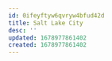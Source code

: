 ```yaml
---
id: 0ifeyftyw6qvryw4bfud42d
title: Salt Lake City
desc: ''
updated: 1678977861402
created: 1678977861402
---
```

